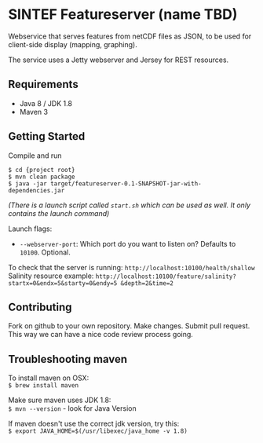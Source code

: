 SINTEF Featureserver (name TBD)
===============================

Webservice that serves features from netCDF files as JSON, to be used for client-side display 
(mapping, graphing).

The service uses a Jetty webserver and Jersey for REST resources.


Requirements
------------
* Java 8 / JDK 1.8
* Maven 3


Getting Started
---------------
Compile and run

```
$ cd {project root}
$ mvn clean package
$ java -jar target/featureserver-0.1-SNAPSHOT-jar-with-dependencies.jar
```
_(There is a launch script called `start.sh` which can be used as well. It only contains the 
launch command)_

Launch flags:
* `--webserver-port`: Which port do you want to listen on? Defaults to `10100`. Optional.

To check that the server is running: `http://localhost:10100/health/shallow`
Salinity resource example: `http://localhost:10100/feature/salinity?startx=0&endx=5&starty=0&endy=5
&depth=2&time=2`

Contributing
------------
Fork on github to your own repository. Make changes. Submit pull request. This way we can have a 
nice code review process going. 


Troubleshooting maven 
---------------------
To install maven on OSX:  
`$ brew install maven`

Make sure maven uses JDK 1.8:  
`$ mvn --version` - look for Java Version

If maven doesn't use the correct jdk version, try this:  
`$ export JAVA_HOME=$(/usr/libexec/java_home -v 1.8)`
